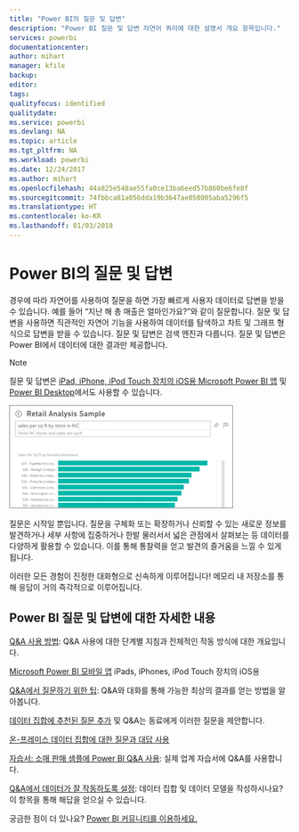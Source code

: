```yaml
---
title: "Power BI의 질문 및 답변"
description: "Power BI 질문 및 답변 자연어 쿼리에 대한 설명서 개요 항목입니다."
services: powerbi
documentationcenter: 
author: mihart
manager: kfile
backup: 
editor: 
tags: 
qualityfocus: identified
qualitydate: 
ms.service: powerbi
ms.devlang: NA
ms.topic: article
ms.tgt_pltfrm: NA
ms.workload: powerbi
ms.date: 12/24/2017
ms.author: mihart
ms.openlocfilehash: 44a825e548ae55fa0ce13ba6eed57b860be6fe8f
ms.sourcegitcommit: 74fbbca81a056dda19b3647ae058005aba5296f5
ms.translationtype: HT
ms.contentlocale: ko-KR
ms.lasthandoff: 01/03/2018
---
```

# <a name="qa-in-power-bi"></a>Power BI의 질문 및 답변
경우에 따라 자연어를 사용하여 질문을 하면 가장 빠르게 사용자 데이터로 답변을 받을 수 있습니다. 예를 들어 “지난 해 총 매출은 얼마인가요?”와 같이 질문합니다.  질문 및 답변을 사용하면 직관적인 자연어 기능을 사용하여 데이터를 탐색하고 차트 및 그래프 형식으로 답변을 받을 수 있습니다. 질문 및 답변은 검색 엔진과 다릅니다. 질문 및 답변은 Power BI에서 데이터에 대한 결과만 제공합니다.

> [!NOTE]
> 질문 및 답변은 [iPad, iPhone, iPod Touch 장치의 iOS용 Microsoft Power BI 앱](mobile-apps-ios-qna.md) 및 [Power BI Desktop](https://powerbi.microsoft.com/blog/power-bi-desktop-december-feature-summary/#QandA)에서도 사용할 수 있습니다.
> 
> 

![](media/service-q-and-a/pbi_qa_boxsalessqft.png)

질문은 시작일 뿐입니다.  질문을 구체화 또는 확장하거나 신뢰할 수 있는 새로운 정보를 발견하거나 세부 사항에 집중하거나 한발 물러서서 넓은 관점에서 살펴보는 등 데이터를 다양하게 활용할 수 있습니다. 이를 통해 통찰력을 얻고 발견의 즐거움을 느낄 수 있게 됩니다.

이러한 모든 경험이 진정한 대화형으로 신속하게 이루어집니다! 메모리 내 저장소를 통해 응답이 거의 즉각적으로 이루어집니다.

## <a name="for-more-details-about-power-bi-qa"></a>Power BI 질문 및 답변에 대한 자세한 내용
[Q&A 사용 방법](service-how-to-q-and-a.md): Q&A 사용에 대한 단계별 지침과 전체적인 작동 방식에 대한 개요입니다.

[Microsoft Power BI 모바일 앱](mobile-apps-ios-qna.md) iPads, iPhones, iPod Touch 장치의 iOS용

[Q&A에서 질문하기 위한 팁](service-q-and-a-tips.md): Q&A와 대화를 통해 가능한 최상의 결과를 얻는 방법을 알아봅니다.

[데이터 집합에 추천된 질문 추가](service-q-and-a-create-featured-questions.md) 및 Q&A는 동료에게 이러한 질문을 제안합니다.

[온-프레미스 데이터 집합에 대한 질문과 대답 사용](service-q-and-a-direct-query.md)

[자습서: 소매 판매 샘플에 Power BI Q&A 사용](power-bi-visualization-introduction-to-q-and-a.md): 실제 업계 자습서에 Q&A를 사용합니다.

[Q&A에서 데이터가 잘 작동하도록 설정](service-prepare-data-for-q-and-a.md): 데이터 집합 및 데이터 모델을 작성하시나요?  이 항목을 통해 해답을 얻으실 수 있습니다.

궁금한 점이 더 있나요? [Power BI 커뮤니티를 이용하세요.](http://community.powerbi.com/)

